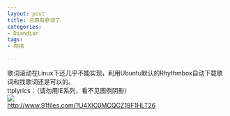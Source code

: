 ```yaml
---
layout: post
title: 总算有歌词了
categories:
- Diandian
tags:
- 网络

---
```

歌词滚动在Linux下还几乎不能实现，利用Ubuntu默认的Rhythmbox自动下载歌词和找歌词还是可以的。
<br />ttplyrics：（请勿用IE系列，看不见图例阴影）
<br />
<img src="http://m3.img.srcdd.com/farm5/d/2012/0627/10/F7AF9CBD68E91645205C568F3C991251_B500_900_465_417.PNG" />
<br />http://www.91files.com/?U4XIC0MCQCZ19F1HLT26